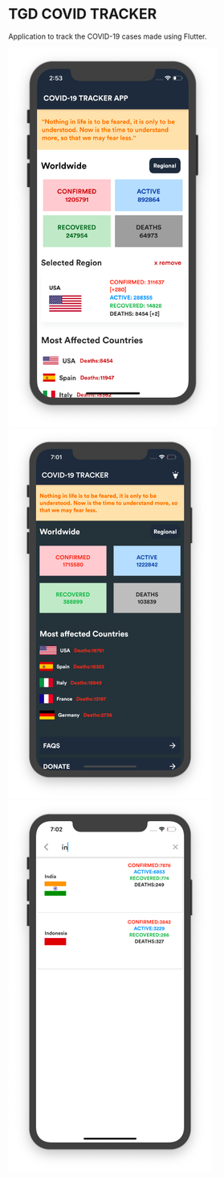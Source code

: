 # TGD COVID TRACKER
Application to track the COVID-19 cases made using Flutter.

![alt text](/ss1.png) ![alt text](/covid-dark.png) 
![alt text](/covid-search.png) 

